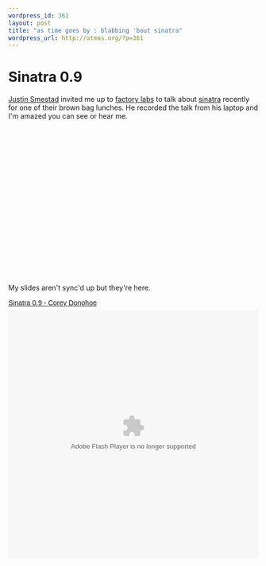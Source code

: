 ```yaml
--- 
wordpress_id: 361
layout: post
title: "as time goes by : blabbing 'bout sinatra"
wordpress_url: http://atmos.org/?p=361
---
```


Sinatra 0.9
===========

[Justin Smestad](http://twitter.com/jsmestad) invited me up to
[factory labs](http://www.factorylabs.com/) to talk about
[sinatra](http://sinatrarb.com) recently for one of their brown bag
lunches.  He recorded the talk from his laptop and I'm amazed you can see or
hear me.

<object width="400" height="300">
  <param name="allowfullscreen" value="true" />
  <param name="allowscriptaccess" value="always" />
  <param name="movie" value="http://vimeo.com/moogaloop.swf?clip_id=4650697&amp;server=vimeo.com&amp;show_title=1&amp;show_byline=1&amp;show_portrait=0&amp;color=&amp;fullscreen=1" />
  <embed src="http://vimeo.com/moogaloop.swf?clip_id=4650697&amp;server=vimeo.com&amp;show_title=1&amp;show_byline=1&amp;show_portrait=0&amp;color=&amp;fullscreen=1" type="application/x-shockwave-flash" allowfullscreen="true" allowscriptaccess="always" width="400" height="300">
  </embed>
</object>

My slides aren't sync'd up but they're here.

<a title="View Sinatra 0.9 - Corey Donohoe on Scribd" href="http://www.scribd.com/doc/15440443/Sinatra-09-Corey-Donohoe" style="margin: 12px auto 6px auto; font-family: Helvetica,Arial,Sans-serif; font-style: normal; font-variant: normal; font-weight: normal; font-size: 14px; line-height: normal; font-size-adjust: none; font-stretch: normal; -x-system-font: none; display: block; text-decoration: underline;">
  Sinatra 0.9 - Corey Donohoe
</a>

<object id="doc_89742815376938" name="doc_89742815376938" height="500" width="100%" type="application/x-shockwave-flash" data="http://d1.scribdassets.com/ScribdViewer.swf" style="outline:none;" rel="media:document" resource="http://d1.scribdassets.com/ScribdViewer.swf?document_id=15440443&access_key=key-1rytundm4w1pdeg41fow&page=1&viewMode=list" xmlns:media="http://search.yahoo.com/searchmonkey/media/" xmlns:dc="http://purl.org/dc/terms/">
  <param name="movie" value="http://d1.scribdassets.com/ScribdViewer.swf" />
  <param name="wmode" value="opaque" />
  <param name="bgcolor" value="#ffffff" />
  <param name="allowFullScreen" value="true" />
  <param name="allowScriptAccess" value="always" />
  <param name="FlashVars" value="document_id=15440443&access_key=key-1rytundm4w1pdeg41fow&page=1&viewMode=list" />
  <embed id="doc_89742815376938" name="doc_89742815376938" src="http://d1.scribdassets.com/ScribdViewer.swf?document_id=15440443&access_key=key-1rytundm4w1pdeg41fow&page=1&viewMode=list" type="application/x-shockwave-flash" allowscriptaccess="always" allowfullscreen="true" height="500" width="100%" wmode="opaque" bgcolor="#ffffff">
  </embed>
</object>
